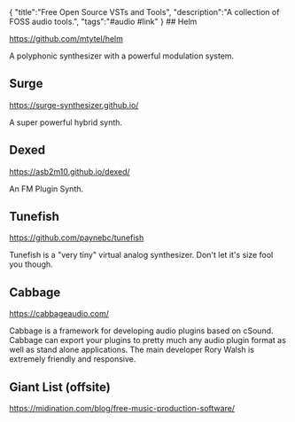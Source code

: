 <steelsky>
{
  "title":"Free Open Source VSTs and Tools",
  "description":"A collection of FOSS audio tools.",
  "tags":"#audio #link"
}
</steelsky>
## Helm

https://github.com/mtytel/helm

A polyphonic synthesizer with a powerful modulation system. 

## Surge

https://surge-synthesizer.github.io/

A super powerful hybrid synth.

## Dexed

https://asb2m10.github.io/dexed/

An FM Plugin Synth.

## Tunefish

https://github.com/paynebc/tunefish

Tunefish is a "very tiny" virtual analog synthesizer. Don't let it's size fool you though.

## Cabbage

https://cabbageaudio.com/

Cabbage is a framework for developing audio plugins based on cSound. Cabbage can export your plugins to pretty much any audio plugin format as well as stand alone applications. The main developer Rory Walsh is extremely friendly and responsive. 

## Giant List (offsite)

https://midination.com/blog/free-music-production-software/